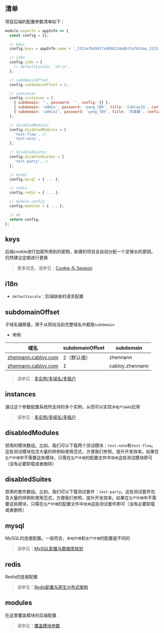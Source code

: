 ## 清单

项目后端的配置参数清单如下：

``` javascript
module.exports = appInfo => {
  const config = {};

  // keys
  config.keys = appInfo.name + '_2322e7b4991fx980822de0b37e7624aa_3223';

  // i18n
  config.i18n = {
    // defaultLocale: 'zh-cn',
  };

  // subdomainOffset
  config.subdomainOffset = 2; 

  // instances
  config.instances = [
    { subdomain: '', password: '', config: {} },
    { subdomain: 'admin', password: 'yang_789', title: 'CabloyJS', config: {} },
    { subdomain: 'admin2', password: 'yang_789', title: '风南集', config: {} },
  ];

  // disabledModules
  config.disabledModules = [
    'test-flow', //
    'test-note',
  ];

  // disabledSuites
  config.disabledSuites = [
    'test-party', //
  ];

  // mysql
  config.mysql = { ... };

  // redis
  config.redis = { ... };

  // module config
  config.modules = { ... };

  // ok
  return config;
};
```

## keys

后端cookie进行加密所用到的密钥，新建的项目会自动分配一个足够长的密钥。仍然建议定期进行更换

> 更多信息，请参见：[Cookie 与 Session](https://eggjs.org/zh-cn/core/cookie-and-session.html)

## i18n

* `defaultLocale`：后端缺省的语言配置

## subdomainOffset

子域名偏移量，用于从网站当前完整域名中截取`subdomain`

* 举例

| 域名 | subdomainOffset | subdomain |
|----|----|----|
| [zhennann.cabloy.com](http://zhennann.cabloy.com) | 2（默认值） | zhennann |
| [zhennann.cabloy.com](http://zhennann.cabloy.com) | 1 | cabloy.zhennann |

> 请参见：[多实例/多域名/多租户](https://cabloy.com/zh-cn/articles/multi-instance.html)

## instances

通过这个参数配置系统所支持的多个实例，从而可以实现`多租户SAAS`应用

> 请参见：[多实例/多域名/多租户](https://cabloy.com/zh-cn/articles/multi-instance.html)

## disabledModules

禁用的模块数组。比如，我们可以下载两个测试模块：`test-note`和`test-flow`。这些测试模块包含大量的样例和使用范式，方便我们参照，提升开发效率。如果在`生产环境`中不需要这些模块，只需在`生产环境`的配置文件中`禁用`这些测试模块即可（没有必要卸载或者删除）

## disabledSuites

禁用的套件数组。比如，我们可以下载测试套件：`test-party`。这些测试套件包含大量的样例和使用范式，方便我们参照，提升开发效率。如果在`生产环境`中不需要这些模块，只需在`生产环境`的配置文件中`禁用`这些测试套件即可（没有必要卸载或者删除）

## mysql

MySQL的连接配置。一般而言，`本地环境`和`生产环境`的配置是不同的

> 请参见：[MySQL配置与数据库规划](https://cabloy.com/zh-cn/articles/config-mysql.html)

## redis

Redis的连接配置

> 请参见：[Redis配置与原生分布式架构](https://cabloy.com/zh-cn/articles/config-redis.html)

## modules

在这里覆盖模块的后端配置

> 请参见：[覆盖模块参数](https://cabloy.com/zh-cn/articles/config-modules.html)